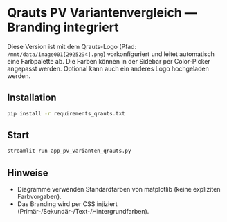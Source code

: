 # Qrauts PV Variantenvergleich — Branding integriert

Diese Version ist mit dem Qrauts-Logo (Pfad: `/mnt/data/image001[2925294].png`) vorkonfiguriert und leitet automatisch eine Farbpalette ab.
Die Farben können in der Sidebar per Color-Picker angepasst werden. Optional kann auch ein anderes Logo hochgeladen werden.

## Installation
```bash
pip install -r requirements_qrauts.txt
```

## Start
```bash
streamlit run app_pv_varianten_qrauts.py
```

## Hinweise
- Diagramme verwenden Standardfarben von matplotlib (keine expliziten Farbvorgaben).
- Das Branding wird per CSS injiziert (Primär-/Sekundär-/Text-/Hintergrundfarben).
